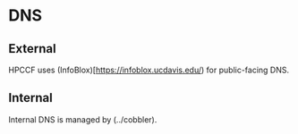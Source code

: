 # DNS

## External

HPCCF uses (InfoBlox)[https://infoblox.ucdavis.edu/) for public-facing DNS.

## Internal

Internal DNS is managed by (../cobbler). 
